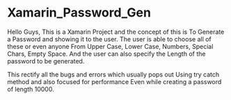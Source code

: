 # Xamarin_Password_Gen

Hello Guys, 
This is a Xamarin Project and the concept of this is 
To Generate a Password and showing it to the user.
The user is able to choose all of these or even anyone 
From Upper Case, Lower Case, Numbers, Special Chars, Empty Space.
And the user can also specify the Length of the password to be generated.

This rectify all the bugs and errors which usually pops out
Using try catch method and also focused for performance
Even while creating a password of length 10000.
